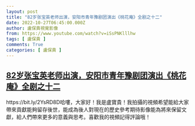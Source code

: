 ```yaml
---
layout: post
title: "82岁张宝英老师出演，安阳市青年豫剧团演出《桃花庵》全剧之十二"
date: 2022-10-27T06:45:00.000Z
author: 盧保貴視覺影像
from: https://www.youtube.com/watch?v=iSsPNKlllhw
tags: [ 盧保貴 ]
comments: True
categories: [ 盧保貴 ]
---
```

<!--1666853100000-->
[82岁张宝英老师出演，安阳市青年豫剧团演出《桃花庵》全剧之十二](https://www.youtube.com/watch?v=iSsPNKlllhw)
------

<div>
https://bit.ly/2YsRD8D哈嘍，大家好！我是盧寶貴！我拍攝的視頻希望能給大家帶來貢獻能夠留存後世，能成為後人對現在的歷史參考期待影像能為將來保留文獻，給人們帶來更多的意義與思考。喜歡我的視頻記得評論哦！
</div>
